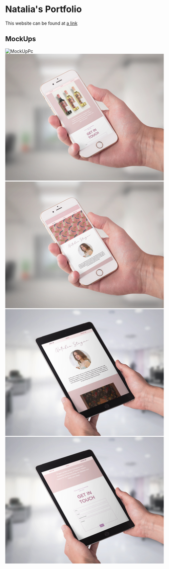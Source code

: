 # Natalia's Portfolio

This website can be found at [a link](https://natalia-stagno.github.io/Natalia-s-Portfolio/)

## MockUps

<img src="/mockupweb/mockuppc.jpg" alt="MockUpPc"> 
<img src="/mockupweb/MockUpPhone.jpg" alt="MockUpPhone"> 
<img src="/mockupweb/MockUpPhone2.jpg" alt="MockUpPhone2">
<img src="/mockupweb/MockupTablet.jpg" alt="MockUpTablet">
<img src="/mockupweb/MockUpTablet2.jpg" alt="MockUpTablet2">



